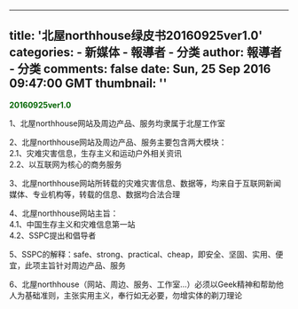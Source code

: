 
---
title: '北屋northhouse绿皮书20160925ver1.0'
categories: 
    - 新媒体
    - 報導者 - 分类
author: 報導者 - 分类
comments: false
date: Sun, 25 Sep 2016 09:47:00 GMT
thumbnail: ''
---

<div>   
<p><span style="color: #006400;"><strong>20160925ver1.0</strong></span></p>
<p>1、北屋northhouse网站及周边产品、服务均隶属于北屋工作室</p>
<p>2、北屋northhouse网站及周边产品、服务主要包含两大模块：<br>
2.1、灾难灾害信息，生存主义和运动户外相关资讯<br>
2.2、以互联网为核心的商务服务</p>
<p>3、北屋northhouse网站所转载的灾难灾害信息、数据等，均来自于互联网新闻媒体、专业机构等，转载的信息、数据均合法合理</p>
<p>4、北屋northhouse网站主旨：<br>
4.1、中国生存主义和灾难信息第一站<br>
4.2、SSPC提出和倡导者</p>
<p>5、SSPC的解释：safe、strong、practical、cheap，即安全、坚固、实用、便宜，此项主旨针对周边产品、服务</p>
<p>6、北屋northhouse（网站、周边、服务、工作室…）必须以Geek精神和帮助他人为基础准则，主张实用主义，奉行如无必要，勿增实体的剃刀理论</p>
<div class="clear"></div>
  
</div>
            